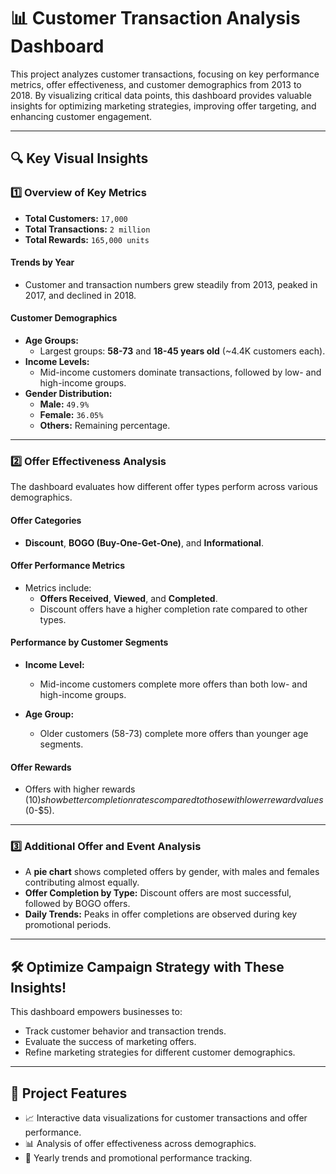# 📊 **Customer Transaction Analysis Dashboard**

This project analyzes customer transactions, focusing on key performance metrics, offer effectiveness, and customer demographics from 2013 to 2018. By visualizing critical data points, this dashboard provides valuable insights for optimizing marketing strategies, improving offer targeting, and enhancing customer engagement.

---

## 🔍 **Key Visual Insights**

### **1️⃣ Overview of Key Metrics**
- **Total Customers:** `17,000`
- **Total Transactions:** `2 million`
- **Total Rewards:** `165,000 units`

#### **Trends by Year**
- Customer and transaction numbers grew steadily from 2013, peaked in 2017, and declined in 2018.
  
#### **Customer Demographics**
- **Age Groups:**  
  - Largest groups: **58-73** and **18-45 years old** (~4.4K customers each).  
- **Income Levels:**  
  - Mid-income customers dominate transactions, followed by low- and high-income groups.
- **Gender Distribution:**  
  - **Male:** `49.9%`  
  - **Female:** `36.05%`  
  - **Others:** Remaining percentage.

---

### **2️⃣ Offer Effectiveness Analysis**
The dashboard evaluates how different offer types perform across various demographics.

#### **Offer Categories**
- **Discount**, **BOGO (Buy-One-Get-One)**, and **Informational**.
  
#### **Offer Performance Metrics**
- Metrics include:  
  - **Offers Received**, **Viewed**, and **Completed**.
  - Discount offers have a higher completion rate compared to other types.

#### **Performance by Customer Segments**
- **Income Level:**  
  - Mid-income customers complete more offers than both low- and high-income groups.
  
- **Age Group:**  
  - Older customers (58-73) complete more offers than younger age segments.

#### **Offer Rewards**
- Offers with higher rewards ($10) show better completion rates compared to those with lower reward values ($0-$5).

---

### **3️⃣ Additional Offer and Event Analysis**
- A **pie chart** shows completed offers by gender, with males and females contributing almost equally.
- **Offer Completion by Type:** Discount offers are most successful, followed by BOGO offers.
- **Daily Trends:** Peaks in offer completions are observed during key promotional periods.

---

## 🛠️ **Optimize Campaign Strategy with These Insights!**
This dashboard empowers businesses to:
- Track customer behavior and transaction trends.
- Evaluate the success of marketing offers.
- Refine marketing strategies for different customer demographics.

---

## 🚀 **Project Features**
- 📈 Interactive data visualizations for customer transactions and offer performance.
- 📊 Analysis of offer effectiveness across demographics.
- 📅 Yearly trends and promotional performance tracking.
